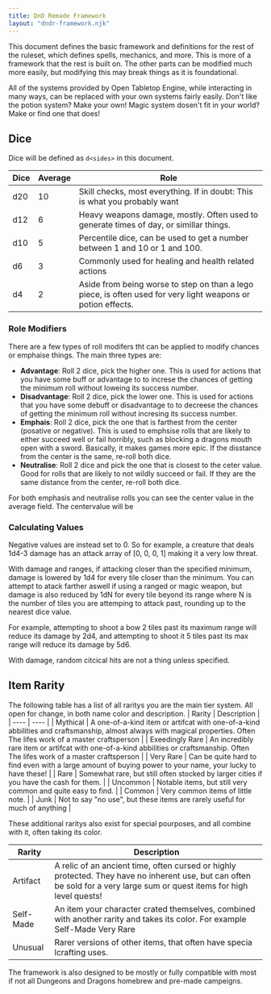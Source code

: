 ```yaml
---
title: DnD Remade Framework
layout: "dndr-framework.njk"
---
```


This document defines the basic framework and definitions for the rest of the ruleset, which defines spells, mechanics, and more. This is more of a framework that the rest is built on. The other parts can be modified much more easily, but modifying this may break things as it is foundational. 

All of the systems provided by Open Tabletop Engine, while interacting in many ways, can be replaced with your own systems fairly easily. Don't like the potion system? Make your own! Magic system dosen't fit in your world? Make or find one that does!

## Dice

Dice will be defined as `d<sides>` in this document. 

| Dice | Average | Role |
| ---- | ------- | ---- |
| d20  | 10      | Skill checks, most everything. If in doubt: This is what you probably want |
| d12  | 6       | Heavy weapons damage, mostly. Often used to generate times of day, or simillar things. | 
| d10  | 5       | Percentile dice, can be used to get a number between 1 and 10 or 1 and 100. | 
| d6   | 3       | Commonly used for healing and health related actions | 
| d4   | 2       | Aside from being worse to step on than a lego piece, is often used for very light weapons or potion effects. | 

### Role Modifiers

There are a few types of roll modifers tht can be applied to modify chances or emphaise things. The main three types are: 

- **Advantage**: Roll 2 dice, pick the higher one. This is used for actions that you have some buff or advantage to to increse the chances of getting the minimum roll without loweing its success number. 
- **Disadvantage**: Roll 2 dice, pick the lower one. This is used for actions that you have some debuff or disadvantage to to decreese the chances of getting the minimum roll without incresing its success number.
- **Emphais**: Roll 2 dice, pick the one that is farthest from the center (posative or negative). This is used to emphsise rolls that are likely to either succeed well or fail horribly, such as blocking a dragons mouth open with a sword. Basically, it makes games more epic. If the disstance from the center is the same, re-roll both dice.
- **Neutralise**: Roll 2 dice and pick the one that is closest to the ceter value. Good for rolls that are likely to not wildly succeed or fail. If they are the same distance from the center, re-roll both dice. 

For both emphasis and neutralise rolls you can see the center value in the average field. The centervalue will be

### Calculating Values

Negative values are instead set to 0. So for example, a creature that deals 1d4-3 damage has an attack array of [0, 0, 0, 1] making it a very low threat. 

With damage and ranges, if attacking closer than the specified minimum, damage is lowered by 1d4 for every tile closer than the minimum. You can attempt to atack farther aswell if using a ranged or magic weapon, but damage is also reduced by 1dN for every tile beyond its range where N is the number of tiles you are attemping to attack past, rounding up to the nearest dice value. 

For example, attempting to shoot a bow 2 tiles past its maximum range will reduce its damage by 2d4, and attempting to shoot it 5 tiles past its max range will reduce its damage by 5d6. 

With damage, random citcical hits are not a thing unless specified. 

## Item Rarity

The following table has a list of all raritys you are the main tier system. All open for change, in both name color and description. 
| Rarity | Description |
| ---- | ---- |
| <span class="pink-2">Mythical</span>  | A one-of-a-kind item or artifcat with one-of-a-kind abbilities and craftsmanship, almost always with magical properties. Often The lifes work of a master craftsperson  |
| <span class="violet-2">Exeedingly Rare</span>  | An incredibly rare item or artifcat with one-of-a-kind abbilities or craftsmanship. Often The lifes work of a master craftsperson  |
| <span class="blueviolet-2">Very Rare</span>  | Can be quite hard to find even with a large amount of buying power to your name, your lucky to have these! |
| <span class="blue-2">Rare</span>  | Somewhat rare, but still often stocked by larger cities if you have the cash for them.  |
| <span class="green-2">Uncommon</span>  | Notable items, but still very common and quite easy to find.   |
| Common | Very common items of little note.  |
| <span class="muted">Junk</span> | Not to say "no use", but these items are rarely useful for much of anything |

These additional raritys also exist for special pourposes, and all combine with it, often taking its color. 

| Rarity | Description |
| ---- | ---- |
| <span class="orange-2">Artifact</span>  | A relic of an ancient time, often cursed or highly protected. They have no inherent use, but can often be sold for a very large sum or quest items for high level quests!  |
| Self-Made  | An item your character crated themselves, combined with another rarity and takes its color. For example <span class="blueviolet-2">Self-Made Very Rare</span> |
| <span class="blue-2">Unusual</span>  | Rarer versions of other items, that often have specia lcrafting uses. |

<!-- | <span class="orange-2">Legendary</span>  | An incredibly rare item or artifcat with one-of-a-kind abbilities or craftsmanship. Often The lifes work of a master craftsperson  | -- between mythical and seccond highest-->

The framework is also designed to be mostly or fully compatible with most if not all Dungeons and Dragons homebrew and pre-made campeigns. 